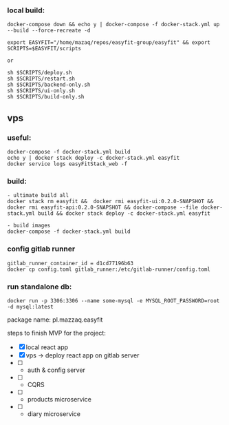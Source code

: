 ### local build:
```
docker-compose down && echo y | docker-compose -f docker-stack.yml up --build --force-recreate -d

export EASYFIT="/home/mazaq/repos/easyfit-group/easyfit" && export SCRIPTS=$EASYFIT/scripts

or

sh $SCRIPTS/deploy.sh
sh $SCRIPTS/restart.sh
sh $SCRIPTS/backend-only.sh
sh $SCRIPTS/ui-only.sh
sh $SCRIPTS/build-only.sh
```

## vps

### useful:
```
docker-compose -f docker-stack.yml build
echo y | docker stack deploy -c docker-stack.yml easyfit
docker service logs easyFitStack_web -f
```

### build:
```
- ultimate build all
docker stack rm easyfit &&  docker rmi easyfit-ui:0.2.0-SNAPSHOT && docker rmi easyfit-api:0.2.0-SNAPSHOT && docker-compose --file docker-stack.yml build && docker stack deploy -c docker-stack.yml easyfit

- build images
docker-compose -f docker-stack.yml build

```

### config gitlab runner 
```
gitlab_runner_container_id = d1cd77196b63
docker cp config.toml gitlab_runner:/etc/gitlab-runner/config.toml
```

### run standalone db:
```
docker run -p 3306:3306 --name some-mysql -e MYSQL_ROOT_PASSWORD=root -d mysql:latest
```
package name:
pl.mazzaq.easyfit

steps to finish MVP for the project:
- [x] local react app
- [x] vps -> deploy react app on gitlab server
- [ ] + auth & config server
- [ ] + CQRS
- [ ] + products microservice
- [ ] + diary microservice